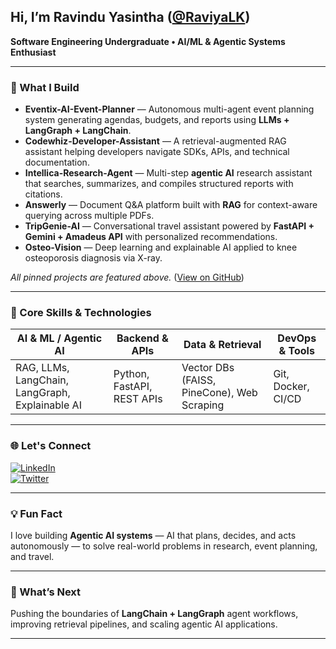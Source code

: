 <!--
**RaviyaLK/RaviyaLK** is a ✨ _special_ ✨ repository — your GitHub profile is pulled from its README.
-->

##  Hi, I’m **Ravindu Yasintha** ([@RaviyaLK](https://github.com/RaviyaLK))  
**Software Engineering Undergraduate • AI/ML & Agentic Systems Enthusiast**

---

### 🚀  What I Build
- **Eventix-AI-Event-Planner** — Autonomous multi-agent event planning system generating agendas, budgets, and reports using **LLMs + LangGraph + LangChain**.  
- **Codewhiz-Developer-Assistant** — A retrieval-augmented RAG assistant helping developers navigate SDKs, APIs, and technical documentation.  
- **Intellica-Research-Agent** — Multi-step **agentic AI** research assistant that searches, summarizes, and compiles structured reports with citations.  
- **Answerly** — Document Q&A platform built with **RAG** for context-aware querying across multiple PDFs.  
- **TripGenie-AI** — Conversational travel assistant powered by **FastAPI + Gemini + Amadeus API** with personalized recommendations.
- **Osteo-Vision** — Deep learning and explainable AI applied to knee osteoporosis diagnosis via X-ray.   

*All pinned projects are featured above.* ([View on GitHub](https://github.com/RaviyaLK))

---

### 🧠  Core Skills & Technologies  
|  AI & ML / Agentic AI |  Backend & APIs   |  Data & Retrieval         |  DevOps & Tools      |
|-----------------------|-------------------|---------------------------|----------------------|
| RAG, LLMs, LangChain, LangGraph, Explainable AI | Python, FastAPI, REST APIs | Vector DBs (FAISS, PineCone), Web Scraping | Git, Docker, CI/CD  |

---

### 🌐  Let's Connect  
[![LinkedIn][linkedin-shield]][linkedin]  
[![Twitter][twitter-shield]][twitter]  

---

### 💡  Fun Fact  
I love building **Agentic AI systems** — AI that plans, decides, and acts autonomously — to solve real-world problems in research, event planning, and travel.  

---

### 📅  What’s Next  
Pushing the boundaries of **LangChain + LangGraph** agent workflows, improving retrieval pipelines, and scaling agentic AI applications.

---

[linkedin-shield]: https://img.shields.io/badge/LinkedIn-Connect-blue?logo=linkedin  
[linkedin]: https://www.linkedin.com/in/ravindu-yasintha-wijesekara  
[twitter-shield]: https://img.shields.io/badge/Twitter-@Ravindu2001123-blue?logo=twitter  
[twitter]: https://twitter.com/Ravindu2001123
